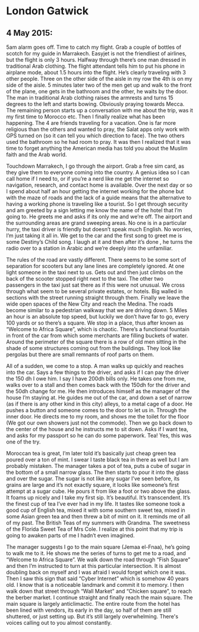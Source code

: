 # London Gatwick 

## 4 May 2015: 

5am alarm goes off.  Time to catch my flight.  Grab a couple of bottles of scotch for my guide in Marrakech. Easyjet is not the friendliest of airlines, but the flight is only 3 hours.   Halfway through there’s one man dressed in traditional Arab clothing.   The flight attendant tells him to put his phone in airplane mode, about 1.5 hours into the flight. He’s clearly traveling with 3 other people.  Three on the other side of the aisle in my row the 4th is on my side of the aisle.  5 minutes later two of the men get up and walk to the front of the plane, one gets in the bathroom and the other, he waits by the door.  The man in traditional Arab clothing raises the armrests and turns 15 degrees to the left and starts bowing.  Obviously praying towards Mecca.  The remaining person starts up a conversation with me about the trip, was it my first time to Morocco etc.  Then I finally realize what has been happening.  The 4 are friends traveling for a vacation.  One is far more religious than the others and wanted to pray, the Salat apps only work with GPS turned on (so it can tell you which direction to face).  The two others used the bathroom so he had room to pray.  It was then I realized that it was time to forget anything the American media has told you about the Muslim faith and the Arab world.

Touchdown Marrakech, I go through the airport.  Grab a free sim card, as they give them to everyone coming into the country.  A genius idea so I can call home if I need to, or if you’re a nerd like me get the internet so navigation, research, and contact home is available.  Over the next day or so I spend about half an hour getting the internet working for the phone but with the maze of roads and the lack of a guide means that the alternative to having a working phone is traveling like a tourist.  So I get through security and am greeted by a sign letting me know the name of the hotel that I’m going to.  He greets me and asks if its only me and we’re off.   The airport and the surrounding areas are grand sweeping areas.   No one is in a particular hurry, the taxi driver is friendly but doesn’t speak much English. No worries, I’m just taking it all in.  We get to the car and the first song to greet me is some Destiny’s Child song.  I laugh at it and then after it’s done , he turns the radio over to a station in Arabic and we’re deeply into the unfamiliar.  

The rules of the road are vastly different.  There seems to be some sort of separation for scooters but any lane lines are completely ignored.  At one light someone in the taxi next to us.  Gets out and then just climbs on the back of the scooter stopped right next to the taxi.  The other two passengers in the taxi just sat there as if this were not unusual.  We cross through what seem to be several private estates, or hotels.  Big walled in sections with the street running straight through them.   Finally we leave the wide open spaces of the New City and reach the Medina.   The roads become similar to a pedestrian walkway that we are driving down. 5 Miles an hour is an absolute top speed, but luckily we don’t have far to go, every 100 yards or so there’s a square.  We stop in a place, thus after known as “Welcome to Africa Square”, which is chaotic.  There’s a functional fountain in front of the car from which some merchants are filling buckets of water.  Around the perimeter of the square there is a row of old men sitting in the shade of some structures coming out from the buildings.  They look like pergolas but there are small remnants of roof parts on them.  

All of a sudden, we come to a stop.  A man walks up quickly and reaches into the car.  Says a few things to the driver, and asks if I can pay the driver the 150 dh I owe him.  I say I have 200dh bills only.  He takes one from me, walks over to a stall and then comes back with the 150dh for the driver and the 50dh change for me.  He then introduces himself as the manager of the house I’m staying at.   He guides me out of the car, and down a set of narrow (as if there is any other kind in this city) alleys, to a metal cage of a door.  He pushes a button and someone comes to the door to let us in.   Through the inner door.  He directs me to my room, and shows me the toilet for the floor (We got our own showers just not the commode).  Then we go back down to the center of the house and he instructs me to sit down.  Asks if I want tea, and asks for my passport so he can do some paperwork.  Tea! Yes, this was one of the try.  

Moroccan tea is great, I’m later told it’s basically just cheap green tea poured over a ton of mint. I swear I taste black tea in there as well but I am probably mistaken.  The manager takes a pot of tea, puts a cube of sugar in the bottom of a small narrow glass.  The then starts to pour it into the glass and over the sugar.  The sugar is not like any sugar I’ve seen before, its grains are large and it’s not exactly square, it looks like someone’s first attempt at a sugar cube.  He pours it from like a foot or two above the glass. It foams up nicely and I take my first sip.  It’s beautiful. It’s transcendent.  It’s the finest cup of tea I’ve ever had in my life.  It tastes like someone took a good cup of English tea, mixed it with some southern sweet tea, mixed in some Asian green tea and then threw a bit of mint on it.   It reminds me of all of my past.   The British Teas of my summers with Grandma.  The sweetness of the Florida Sweet Tea of Mrs Cole.   I realize at this point that my trip is going to awaken parts of me I hadn’t even imagined.   

The manager suggests I go to the main square (Jemaa el-Fnaa),  he’s going to walk me to it.   He shows me the series of turns to get me to a road, and “Welcome to Africa Square”.  We walk down the road through “Fish Square” and then I’m instructed to turn at this particular intersection.  It is almost doubling back on myself and I was afraid I would forget which one it was.  Then I saw this sign that said “Cyber Internet” which is somehow 40 years old.  I know that is a noticeable landmark and commit it to memory.  I then walk down that street through “Wall Market” and “Chicken square”, to reach the berber market.  I continue straight and finally reach the main square. The main square is largely anticlimactic.  The entire route from the hotel has been lined with vendors, its early in the day, so half of them are still shuttered, or just setting up.    But it’s still largely overwhelming.   There's voices calling out to you almost constantly.  

